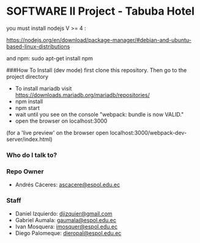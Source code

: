 # SOFTWARE II Project - Tabuba Hotel

you must install nodejs V >= 4 :

https://nodejs.org/en/download/package-manager/#debian-and-ubuntu-based-linux-distributions

and npm: sudo apt-get install npm

###How To Install (dev mode)
first clone this repository. Then go to the project directory
*  To install mariadb visit https://downloads.mariadb.org/mariadb/repositories/
*  npm install
*  npm start 
*  wait until you see on the console "webpack: bundle is now VALID."
*  open the browser on localhost:3000

(for a 'live preview' on the browser open localhost:3000/webpack-dev-server/index.html)


### Who do I talk to?

### Repo Owner
* Andrés Cáceres: ascacere@espol.edu.ec

### Staff
* Daniel Izquierdo: djizquier@gmail.com
* Gabriel Aumala:   gaumala@espol.edu.ec
* Ivan Mosquera:    imosquer@espol.edu.ec
* Diego Palomeque:  dieropal@espol.edu.ec
